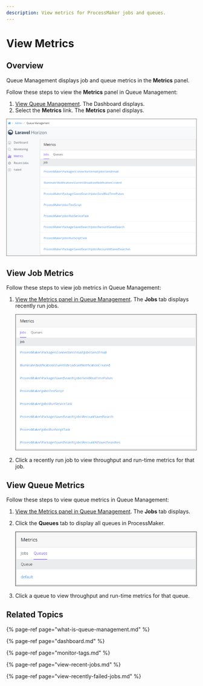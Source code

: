 ```yaml
---
description: View metrics for ProcessMaker jobs and queues.
---
```


# View Metrics

## Overview

Queue Management displays job and queue metrics in the **Metrics** panel.

Follow these steps to view the **Metrics** panel in Queue Management:

1. [View Queue Management](dashboard.md). The Dashboard displays.
2. Select the **Metrics** link. The **Metrics** panel displays.

![&quot;Metrics&quot; panel in Queue Management displays ProcessMaker job and queue metrics](../../.gitbook/assets/metrics-page-queue-management-admin.png)

## View Job Metrics

Follow these steps to view job metrics in Queue Management:

1. [View the Metrics panel in Queue Management](view-metrics.md#overview). The **Jobs** tab displays recently run jobs.  

   ![](../../.gitbook/assets/jobs-tab-metrics-page-queue-management-admin.png)

2. Click a recently run job to view throughput and run-time metrics for that job.

## View Queue Metrics

Follow these steps to view queue metrics in Queue Management:

1. [View the Metrics panel in Queue Management](view-metrics.md#overview). The **Jobs** tab displays.
2. Click the **Queues** tab to display all queues in ProcessMaker.  

   ![](../../.gitbook/assets/queues-tab-metrics-page-queue-management-admin.png)

3. Click a queue to view throughput and run-time metrics for that queue.

## Related Topics

{% page-ref page="what-is-queue-management.md" %}

{% page-ref page="dashboard.md" %}

{% page-ref page="monitor-tags.md" %}

{% page-ref page="view-recent-jobs.md" %}

{% page-ref page="view-recently-failed-jobs.md" %}

